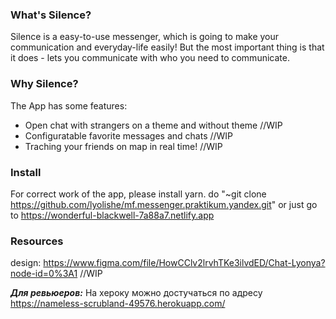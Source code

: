 ### **What's Silence?**
Silence is a easy-to-use messenger, which is going to make 
your communication and everyday-life easily! But the most important thing
is that it does - lets you communicate with who you need to 
communicate.

### **Why Silence?**
The App has some features:
- Open chat with strangers on a theme and without theme //WIP
- Configuratable favorite messages and chats //WIP
- Traching your friends on map in real time! //WIP

### **Install** 
For correct work of the app, please install yarn.
do "~git clone https://github.com/lyolishe/mf.messenger.praktikum.yandex.git"
or just go to https://wonderful-blackwell-7a88a7.netlify.app

### **Resources**
design: https://www.figma.com/file/HowCClv2lrvhTKe3ilvdED/Chat-Lyonya?node-id=0%3A1
//WIP

**_Для ревьюеров:_**
 На хероку можно достучаться по адресу https://nameless-scrubland-49576.herokuapp.com/
